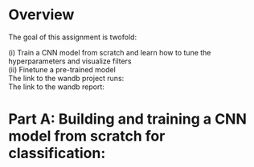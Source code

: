 # Overview
The goal of this assignment is twofold:   
  
(i) Train a CNN model from scratch and learn how to tune the hyperparameters and visualize filters  
(ii) Finetune a pre-trained model   
The link to the wandb project runs:  
The link to the wandb report:  

# Part A: Building and training a CNN model from scratch for classification:  

